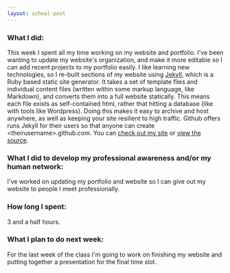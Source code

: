 ```yaml
---
layout: school-post
---
```


### What I did:

This week I spent all my time working on my website and portfolio. I've been wanting to update my website's organization, and make it more editable so I can add recent projects to my portfolio easily. I like learning new technologies, so I re-built sections of my website using [Jekyll](https://github.com/mojombo/jekyll), which is a Ruby based static site generator. It takes a set of template files and individual content files (written within some markup language, like Markdown), and converts them into a full website statically. This means each file exists as self-contained html, rather that hitting a database (like with tools like Wordpress). Doing this makes it easy to archive and host anywhere, as well as keeping your site resilient to high traffic. Github offers runs Jekyll for their users so that anyone can create &lt;theirusername&gt;.github.com. You can [check out my site](http://spyyddir.github.com/) or [view the source](https://github.com/spyyddir/spyyddir.github.com).

### What I did to develop my professional awareness and/or my human network:

I've worked on updating my portfolio and website so I can give out my website to people I meet professionally.

### How long I spent:

3 and a half hours.

### What I plan to do next week:

For the last week of the class I'm going to work on finishing my website and putting together a presentation for the final time slot.
